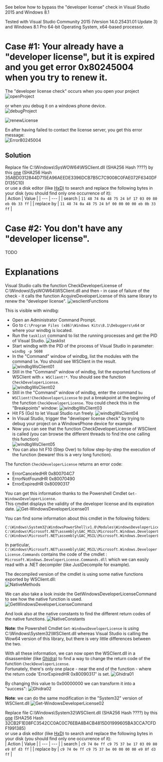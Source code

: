 See below how to bypass the "developer license" check in Visual Studio 2015 and Windows 8.1  

Tested with Visual Studio Community 2015 (Version 14.0.25431.01 Update 3) and Windows 8.1 Pro 64-bit Operating System, x64-based processor.  

# Case #1: Your already have a "developer license", but it is expired and you get error 0x80245004 when you try to renew it.  
The "developer license check" occurs when you open your project 
![openProject](openProject.JPG)

or when you debug it on a windows phone device.  
![debugProject](debugProject.JPG)

![renewLicense](renewLicense.JPG)

En after having failed to contact the license server, you get this error message:  
![Error80245004](devLicenseError80245004.JPG)

## Solution
Replace file C:\Windows\SysWOW64\WSClient.dll (SHA256 Hash ????)
by this [one](SysWOW64/WSClient.dll) (SHA256 Hash 35ABD0312844D715EA96AEEDE3396DCB7B5C7C9008C0FAE072F6340DFD135C10)  
or use a disk editor (like [HxD](https://mh-nexus.de/en/hxd/)) to search and replace the following bytes in your disk (you should find only one occurrence of it):  
| Action | Value |
| --- | --- |
| search | `11 48 74 0a 48 75 24 bf 17 03 09 80 eb 0b 33 ff` |
| replace by | `11 48 74 0a 48 75 24 bf 00 00 00 00 eb 0b 33 ff` |

# Case #2: You don't have any "developer license".

TODO  

# Explanations

Visual Studio calls the function CheckDeveloperLicense of C:\Windows\SysWOW64\WSClient.dll and then - in case of failure of the check - it calls the function AcquireDeveloperLicense of this same library to renew the "developer license".
![wsclientFunctions](wsclientFunctions.JPG)

This is visible with windbg:  
- Open an Administrator Command Prompt.
- Go to `C:\Program Files (x86)\Windows Kits\8.1\Debuggers\x64` or where your windbg is located.
- Run the `tasklist` command to list the running processes and get the PID of Visual Studio.
![tasklist](tasklist.jpg)
- Start windbg with the PID of the process of Visual Studio in parameter: `windbg -p 5608`
- In the "Command" window of windbg, list the modules with the command `lm`. You should see WSClient in the result.
![windbgWsClient01](windbgWsClient01.JPG)
- Still in the "Command" window of windbg, list the exported functions of WSClient with `x WSClient!*`. You should see the function `CheckDeveloperLicense`.  
![windbgWsClient02](windbgWsClient02.JPG)
- Still in the "Command" window of windbg, enter the command `bu WSClient!CheckDeveloperLicense` to put a breakpoint at the beginning of the function `CheckDeveloperLicense`. You could check this in the "Breakpoints" window:
![windbgWsClient03](windbgWsClient03.JPG)
- Hit F5 (Go) to let Visual Studio run freely.
![windbgWsClient04](windbgWsClient04.JPG)
- In Visual Studio, trigger the "developer license check" by trying to debug your project on a WindowsPhone device for example.
- Now you can see that the function CheckDeveloperLicense of WSClient is called (you can browse the different threads to find the one calling this function)  
![windbgWsClient05](windbgWsClient05.JPG)
- You can also hit F10 (Step Over) to follow step-by-step the execution of the function (beware! this is a very long function).

The function `CheckDeveloperLicense` returns an error code:
- ErrorCanceledHR 0x800704C7 
- ErrorNotFoundHR 0x80070490
- ErrorExpiredHR 0x80090317

You can get this information thanks to the Powershell Cmdlet `Get-WindowsDeveloperLicense`.  
This cmdlet displays the validity of the developer license and its expiration date.
![Get-WindowsDeveloperLicense01](Get-WindowsDeveloperLicense01.JPG)

You can find some information about this cmdlet in the following folders:  
```
C:\Windows\System32\WindowsPowerShell\v1.0\Modules\WindowsDeveloperLicense
C:\Windows\Microsoft.NET\assembly\GAC_MSIL\Microsoft.Windows.DeveloperLicense.Commands
C:\Windows\Microsoft.NET\assembly\GAC_MSIL\Microsoft.Windows.DeveloperLicense.Commands.Resources
```

In particular, `C:\Windows\Microsoft.NET\assembly\GAC_MSIL\Microsoft.Windows.DeveloperLicense.Commands` contains the code of the cmdlet : `Microsoft.Windows.DeveloperLicense.Commands.dll` which we can easily read with a .NET decompiler (like JustDecompile for example).

The decompiled version of the cmdlet is using some native functions exported by WSClient.dll:  
![NativeMethods](NativeMethods.JPG)

We can also take a look inside the GetWindowsDeveloperLicenseCommand to see how the native function is used.
![GetWindowsDeveloperLicenseCommand](GetWindowsDeveloperLicenseCommand.JPG)

And look also at the native constants to find the different return codes of the native functions.
![NativeConstants](NativeConstants.JPG)

__Note__: the Powershell Cmdlet `Get-WindowsDeveloperLicense` is using C:\Windows\System32\WSClient.dll whereas Visual Studio is calling the Wow64 version of this library, but there is very little differences between the two.

With all these information, we can now open the WSClient.dll in a disassembler (like [Ghidra](https://ghidra-sre.org/)) to find a way to change the return code of the function `CheckDeveloperLicense`.  
Fortunately, there's only one place - near the end of the function - where the return code 'ErrorExpiredHR 0x80090317' is set.
![Ghidra01](Ghidra01.JPG)

By changing this value to 0x00000000 we can transform it into a "success":
![Ghidra02](Ghidra02.JPG)

__Note__: we can do the same modification in the "System32" version of WSClient.dll
![Get-WindowsDeveloperLicense02](Get-WindowsDeveloperLicense02.JPG)

Replace file C:\Windows\System32\WSClient.dll (SHA256 Hash ????)
by this [one](System32/WSClient.dll) (SHA256 Hash 32CB2F1E08FC3542CC0AC0C76EBA8B4CB4815D01999605BA3CCA7CFDF1991385)  
or use a disk editor (like [HxD](https://mh-nexus.de/en/hxd/)) to search and replace the following bytes in your disk (you should find only one occurrence of it):  
| Action | Value |
| --- | --- |
| search | `c9 74 0e ff c9 75 37 be 17 03 09 80 e9 8f d3 ff` |
| replace by | `c9 74 0e ff c9 75 37 be 00 00 00 00 e9 8f d3 ff` |
